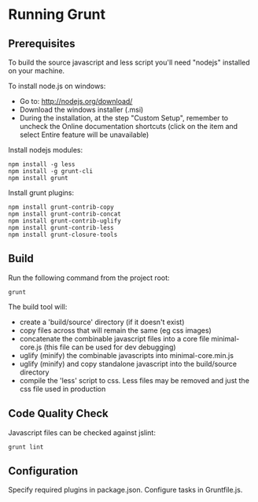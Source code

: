 # Running Grunt

## Prerequisites

To build the source javascript and less script you'll need "nodejs" installed on your machine.

To install node.js on windows:
- Go to: http://nodejs.org/download/
- Download the windows installer (.msi)
- During the installation, at the step "Custom Setup", remember to uncheck the Online documentation shortcuts (click on the item and select Entire feature will be unavailable)

Install nodejs modules:

    npm install -g less
    npm install -g grunt-cli
    npm install grunt

Install grunt plugins:

    npm install grunt-contrib-copy
    npm install grunt-contrib-concat
    npm install grunt-contrib-uglify
    npm install grunt-contrib-less
    npm install grunt-closure-tools

## Build

Run the following command from the project root:

    grunt

The build tool will: 
- create a 'build/source' directory (if it doesn't exist)
- copy files across that will remain the same (eg css images)
- concatenate the combinable javascript files into a core file minimal-core.js (this file can be used for dev debugging)
- uglify (minify) the combinable javascripts into minimal-core.min.js
- uglify (minify) and copy standalone javascript into the build/source directory 
- compile the 'less' script to css.  Less files may be removed and just the css file used in production

## Code Quality Check

Javascript files can be checked against jslint:

    grunt lint

## Configuration

Specify required plugins in package.json. Configure tasks in Gruntfile.js.